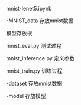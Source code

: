 mnist-lenet5.ipynb

-MNIST_data 存放mnist数据

模型存放根




mnist_eval.py 测试过程

mnist_inference.py 定义参数

mnist_train.py 训练过程

-dataset 存放mnist数据

-model 存放模型
